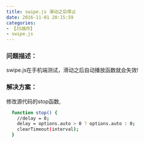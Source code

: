 ```yaml
---
title: swipe.js 滑动之后停止
date: 2016-11-01 20:15:59
categories:
- 【JS插件】
- swipe.js
---
```



### 问题描述：

swipe.js在手机端测试，滑动之后自动播放函数就会失效!

<!--more-->

### 解决方案：

修改源代码的stop函数,

``` bash
  function stop() {
    //delay = 0;
    delay = options.auto > 0 ? options.auto : 0;
    clearTimeout(interval);
  }
```
